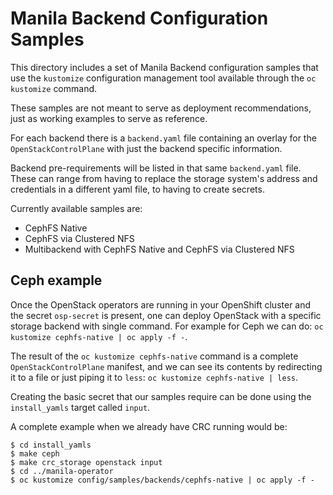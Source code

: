 # Manila Backend Configuration Samples

This directory includes a set of Manila Backend configuration samples that use
the `kustomize` configuration management tool available through the `oc
kustomize` command.

These samples are not meant to serve as deployment recommendations, just as
working examples to serve as reference.

For each backend there is a `backend.yaml` file containing an overlay for
the `OpenStackControlPlane` with just the backend specific information.

Backend pre-requirements will be listed in that same `backend.yaml` file.
These can range from having to replace the storage system's address and
credentials in a different yaml file, to having to create secrets.

Currently available samples are:

- CephFS Native
- CephFS via Clustered NFS
- Multibackend with CephFS Native and CephFS via Clustered NFS

## Ceph example

Once the OpenStack operators are running in your OpenShift cluster and
the secret `osp-secret` is present, one can deploy OpenStack with a
specific storage backend with single command.  For example for Ceph we can do:
`oc kustomize cephfs-native | oc apply -f -`.

The result of the `oc kustomize cephfs-native` command is a complete
`OpenStackControlPlane` manifest, and we can see its contents by redirecting it
to a file or just piping it to `less`: `oc kustomize cephfs-native | less`.

Creating the basic secret that our samples require can be done using the
`install_yamls` target called `input`.

A complete example when we already have CRC running would be:

```
$ cd install_yamls
$ make ceph
$ make crc_storage openstack input
$ cd ../manila-operator
$ oc kustomize config/samples/backends/cephfs-native | oc apply -f -
```
